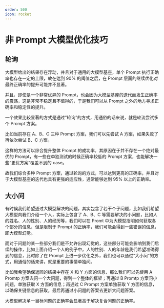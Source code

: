 ```yaml
---
order: 500
icon: rocket
---
```


# 非 Prompt 大模型优化技巧

## 轮询

大模型给出的结果存在浮动，并且对于通用的大模型基座，单个 Prompt 执行正确率也存在一定的上限，故在达到 90% 的阈值之后，在 Prompt 层面的继续优化对最终正确率的提升可能并不显著。

并且，即使是一个非常优异的 Prompt，也会因为大模型基座的迭代而发生正确率的震荡，这是非常不稳定且不值得的，于是我们可以从 Prompt 之外的地方寻求正确率和稳定性的提升。

一个效果比较显著的方式是通过“轮询”的方式，用通俗的话来说，就是轮流尝试多个 Prompt 方案。

比如当前存在 A、B、C 三种 Prompt 方案，我们可以先尝试 A 方案，如果失败了再依次尝试 B、C 方案。

这样的方法可以综合提升整体 Prompt 的成功率，其原因在于并不存在一个绝对最优的 Prompt，有一些在单独测试的时候正确率较低的 Prompt 方案，也能解决一些“更优方案”覆盖不到的 case。

故我们综合多种 Prompt 方案，通过轮询的方式，可以达到更高的正确率，并且对于大模型基座的迭代也具有更强的适应性，通常能够达到 95% 以上的正确率。

## 大小问

有时候我们希望通过大模型解决的问题，其实包含了若干个子问题，比如我们希望大模型向我们介绍一个人，实际上包含了 A、B、C 等需要解决的小问题，比如人的姓名、人的性别、人的经历等，我们可以在 Promt 中为大模型指明如何获取各个部分的信息，但是限制于 Prompt 的正确率，我们可能会得到一些错误的信息，即大模型幻觉。

而对于问题的某一些部分我们是不允许出现幻觉的，这些部分可能会影响到我们后续的操作，比如上面介绍一个人的例子中，人的性别、人的年龄是我们希望准确得到的信息，此时除了在 Prompt 上进一步优化之外，我们也可以通过“大小问”的方式，用通俗的话来讲，就是重要的事情单独问。

比如我希望确保返回的结果中存在 X 和 Y 方面的信息，那么我们可以先使用 A Promtp 方案去问一个大问题，得到一个整体的框架；再通过 B Promtp 方案问小问题，单独获取 X 方面的信息；再通过 C Prompt 方案单独获取 Y 方面的信息，以确保关键信息的获取，最后再通过小问题的答案去更新大问题答案。

大模型解决单一目标问题的正确率会显著高于解决复合问题的正确率。